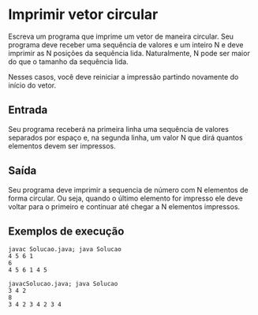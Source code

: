 # Imprimir vetor circular
Escreva um programa que imprime um vetor de maneira circular. Seu programa deve receber uma sequência de valores e um inteiro N e deve imprimir as N posições da sequência lida. Naturalmente, N pode ser maior do que o tamanho da sequência lida.

Nesses casos, você deve reiniciar a impressão partindo novamente do início do vetor.

## Entrada
Seu programa receberá na primeira linha uma sequência de valores separados por espaço e, na segunda linha, um valor N que dirá quantos elementos devem ser impressos.

## Saída
Seu programa deve imprimir a sequencia de número com N elementos de forma circular. Ou seja, quando o último elemento for impresso ele deve voltar para o primeiro e continuar até chegar a N elementos impressos.

## Exemplos de execução
    javac Solucao.java; java Solucao
    4 5 6 1
    6
    4 5 6 1 4 5

    javacSolucao.java; java Solucao
    3 4 2
    8
    3 4 2 3 4 2 3 4